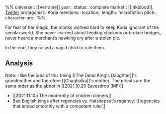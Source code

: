 %%
universe:: [[Verraine]]
year::
status:: complete
market:: [[Inkblood]], [Twitter](https://twitter.com/EleanorKonik/status/1406636570732552196)
protagonist:: Koria
mentions::
location::
length:: microfiction
pitch:: 
character-arc:: 
%% 

For fear of her magic, the monks worked hard to keep Koria ignorant of the secular world. She never learned about feeding chickens or broken bridges, never heard a merchant’s hawking cry after a stolen pie.

In the end, they raised a vapid child to rule them.

## Analysis

Note: I like the idea of this being [[The Dead King's Daughter]]'s grandmother and therefore [[Chaghalka]]'s mother. The priests are the same order as the abbot in [[2021.10.20 Eavesdrop (MF)]]
* [[2021.11.10a The modernity of chicken dinners]]
* Bad English kings after regencies vs. Hatshepsut’s regency: [[regencies that ended smoothly with a competent ruler]] 